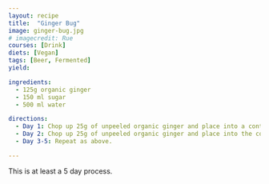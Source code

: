 ```yaml
---
layout: recipe
title:  "Ginger Bug"
image: ginger-bug.jpg
# imagecredit: Rue
courses: [Drink]
diets: [Vegan]
tags: [Beer, Fermented]
yield:

ingredients:
  - 125g organic ginger
  - 150 ml sugar
  - 500 ml water

directions:
  - Day 1: Chop up 25g of unpeeled organic ginger and place into a container with 500 ml of water along with 2 tbsp of sugar. Stir or shake.
  - Day 2: Chop up 25g of unpeeled organic ginger and place into the container along with 2 more tbsp of sugar. Stir or shake.
  - Day 3-5: Repeat as above.

---
```

This is at least a 5 day process.
